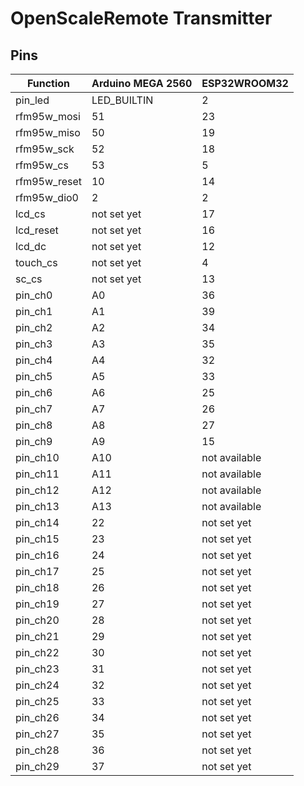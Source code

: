 # OpenScaleRemote Transmitter

## Pins
Function | Arduino MEGA 2560 | ESP32WROOM32
-------- | -------- | --------
pin_led | LED_BUILTIN | 2
rfm95w_mosi | 51 | 23
rfm95w_miso | 50 | 19
rfm95w_sck | 52 | 18
rfm95w_cs | 53 | 5
rfm95w_reset | 10 | 14
rfm95w_dio0 | 2 | 2
lcd_cs | not set yet | 17
lcd_reset | not set yet | 16
lcd_dc | not set yet | 12
touch_cs | not set yet | 4
sc_cs | not set yet | 13
pin_ch0 | A0 | 36
pin_ch1 | A1 | 39
pin_ch2 | A2 | 34
pin_ch3 | A3 | 35
pin_ch4 | A4 | 32
pin_ch5 | A5 | 33
pin_ch6 | A6 | 25
pin_ch7 | A7 | 26
pin_ch8 | A8 | 27
pin_ch9 | A9 | 15
pin_ch10 | A10 | not available
pin_ch11 | A11 | not available
pin_ch12 | A12 | not available
pin_ch13 | A13 | not available
pin_ch14 | 22 | not set yet
pin_ch15 | 23 | not set yet
pin_ch16 | 24 | not set yet
pin_ch17 | 25 | not set yet
pin_ch18 | 26 | not set yet
pin_ch19 | 27 | not set yet
pin_ch20 | 28 | not set yet
pin_ch21 | 29 | not set yet
pin_ch22 | 30 | not set yet
pin_ch23 | 31 | not set yet
pin_ch24 | 32 | not set yet
pin_ch25 | 33 | not set yet
pin_ch26 | 34 | not set yet
pin_ch27 | 35 | not set yet
pin_ch28 | 36 | not set yet
pin_ch29 | 37 | not set yet
